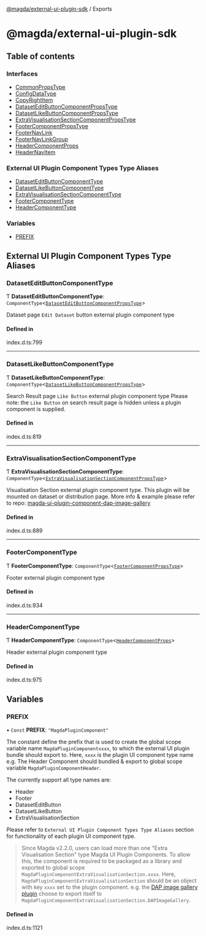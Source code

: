 [@magda/external-ui-plugin-sdk](README.md) / Exports

# @magda/external-ui-plugin-sdk

## Table of contents

### Interfaces

- [CommonPropsType](interfaces/CommonPropsType.md)
- [ConfigDataType](interfaces/ConfigDataType.md)
- [CopyRightItem](interfaces/CopyRightItem.md)
- [DatasetEditButtonComponentPropsType](interfaces/DatasetEditButtonComponentPropsType.md)
- [DatasetLikeButtonComponentPropsType](interfaces/DatasetLikeButtonComponentPropsType.md)
- [ExtraVisualisationSectionComponentPropsType](interfaces/ExtraVisualisationSectionComponentPropsType.md)
- [FooterComponentPropsType](interfaces/FooterComponentPropsType.md)
- [FooterNavLink](interfaces/FooterNavLink.md)
- [FooterNavLinkGroup](interfaces/FooterNavLinkGroup.md)
- [HeaderComponentProps](interfaces/HeaderComponentProps.md)
- [HeaderNavItem](interfaces/HeaderNavItem.md)

### External UI Plugin Component Types Type Aliases

- [DatasetEditButtonComponentType](modules.md#dataseteditbuttoncomponenttype)
- [DatasetLikeButtonComponentType](modules.md#datasetlikebuttoncomponenttype)
- [ExtraVisualisationSectionComponentType](modules.md#extravisualisationsectioncomponenttype)
- [FooterComponentType](modules.md#footercomponenttype)
- [HeaderComponentType](modules.md#headercomponenttype)

### Variables

- [PREFIX](modules.md#prefix)

## External UI Plugin Component Types Type Aliases

### DatasetEditButtonComponentType

Ƭ **DatasetEditButtonComponentType**: `ComponentType`<[`DatasetEditButtonComponentPropsType`](interfaces/DatasetEditButtonComponentPropsType.md)\>

Dataset page `Edit Dataset` button external plugin component type

#### Defined in

index.d.ts:799

___

### DatasetLikeButtonComponentType

Ƭ **DatasetLikeButtonComponentType**: `ComponentType`<[`DatasetLikeButtonComponentPropsType`](interfaces/DatasetLikeButtonComponentPropsType.md)\>

Search Result page `Like Button` external plugin component type
Please note: the `Like Button` on search result page is hidden unless a plugin component is supplied.

#### Defined in

index.d.ts:819

___

### ExtraVisualisationSectionComponentType

Ƭ **ExtraVisualisationSectionComponentType**: `ComponentType`<[`ExtraVisualisationSectionComponentPropsType`](interfaces/ExtraVisualisationSectionComponentPropsType.md)\>

Visualisation Section external plugin component type.
This plugin will be mounted on dataset or distribution page.
More info & example please refer to repo: [magda-ui-plugin-component-dap-image-gallery](https://github.com/magda-io/magda-ui-plugin-component-dap-image-gallery)

#### Defined in

index.d.ts:889

___

### FooterComponentType

Ƭ **FooterComponentType**: `ComponentType`<[`FooterComponentPropsType`](interfaces/FooterComponentPropsType.md)\>

Footer external plugin component type

#### Defined in

index.d.ts:934

___

### HeaderComponentType

Ƭ **HeaderComponentType**: `ComponentType`<[`HeaderComponentProps`](interfaces/HeaderComponentProps.md)\>

Header external plugin component type

#### Defined in

index.d.ts:975

## Variables

### PREFIX

• `Const` **PREFIX**: ``"MagdaPluginComponent"``

The constant define the prefix that is used to create the global scope variable name `MagdaPluginComponentxxxx`, to which the external UI plugin bundle should export to.
Here, `xxxx` is the plugin UI component type name
e.g. The Header Component should bundled & export to global scope variable `MagdaPluginComponentHeader`.

The currently support all type names are:
- Header
- Footer
- DatasetEditButton
- DatasetLikeButton
- ExtraVisualisationSection

Please refer to `External UI Plugin Component Types Type Aliases` section for functionality of each plugin UI component type.

> Since Magda v2.2.0, users can load more than one "Extra Visualisation Section" type Magda UI Plugin Components.
To allow this, the component is required to be packaged as a library and exported to global scope `MagdaPluginComponentExtraVisualisationSection.xxxx`.
Here, `MagdaPluginComponentExtraVisualisationSection` should be an object with key `xxxx` set to the plugin component.
e.g. the [DAP image gallery plugin](https://github.com/magda-io/magda-ui-plugin-component-dap-image-gallery) choose to export itself to `MagdaPluginComponentExtraVisualisationSection.DAPImageGallery`.

#### Defined in

index.d.ts:1121
